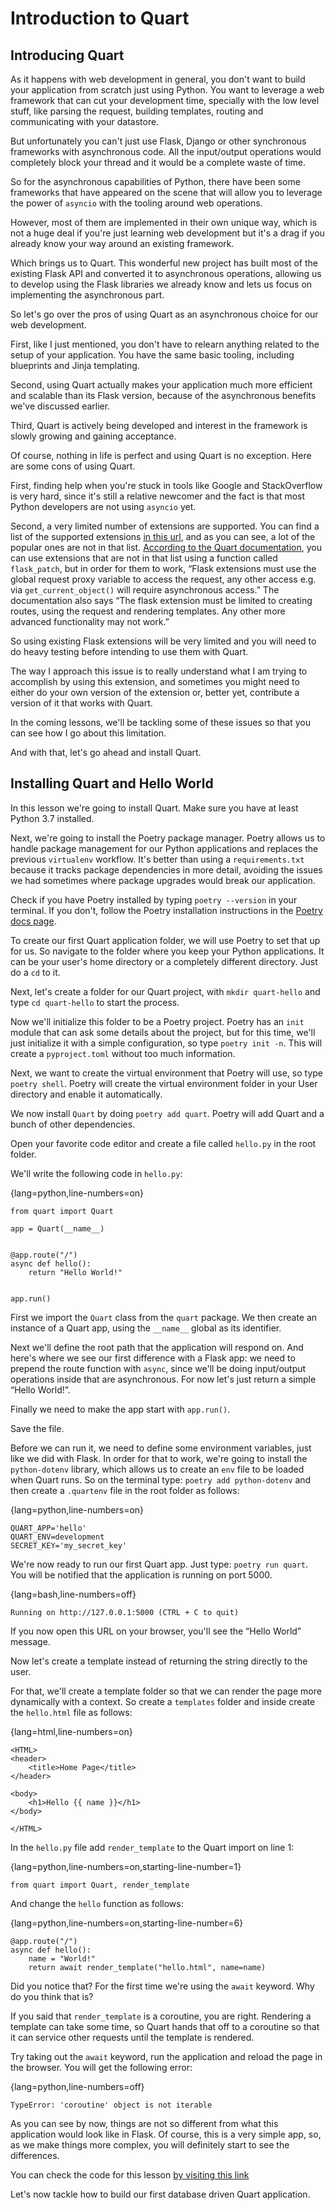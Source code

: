 # Introduction to Quart <!-- 3 -->

## Introducing Quart <!-- 3.1 -->

As it happens with web development in general, you don't want to build your application from scratch just using Python. You want to leverage a web framework that can cut your development time, specially with the low level stuff, like parsing the request, building templates, routing and communicating with your datastore.

But unfortunately you can't just use Flask, Django or other synchronous frameworks with asynchronous code. All the input/output operations would completely block your thread and it would be a complete waste of time.

So for the asynchronous capabilities of Python, there have been some frameworks that have appeared on the scene that will allow you to leverage the power of `asyncio` with the tooling around web operations.

However, most of them are implemented in their own unique way, which is not a huge deal if you're just learning web development but it's a drag if you already know your way around an existing framework.

Which brings us to Quart. This wonderful new project has built most of the existing Flask API and converted it to asynchronous operations, allowing us to develop using the Flask libraries we already know and lets us focus on implementing the asynchronous part.

So let's go over the pros of using Quart as an asynchronous choice for our web development.

First, like I just mentioned, you don't have to relearn anything related to the setup of your application. You have the same basic tooling, including blueprints and Jinja templating.

Second, using Quart actually makes your application much more efficient and scalable than its Flask version, because of the asynchronous benefits we've discussed earlier.

Third, Quart is actively being developed and interest in the framework is slowly growing and gaining acceptance.

Of course, nothing in life is perfect and using Quart is no exception. Here are some cons of using Quart.

First, finding help when you're stuck in tools like Google and StackOverflow is very hard, since it's still a relative newcomer and the fact is that most Python developers are not using `asyncio` yet.

Second, a very limited number of extensions are supported. You can find a list of the supported extensions [in this url](http://pgjones.gitlab.io/quart/flask_extensions.html#supported-extensions), and as you can see, a lot of the popular ones are not in that list. [According to the Quart documentation](https://pgjones.gitlab.io/quart/flask_extensions.html), you can use extensions that are not in that list using a function called `flask_patch`, but in order for them to work, “Flask extensions must use the global request proxy variable to access the request, any other access e.g. via `get_current_object()` will require asynchronous access.” The documentation also says “The flask extension must be limited to creating routes, using the request and rendering templates. Any other more advanced functionality may not work.”

So using existing Flask extensions will be very limited and you will need to do heavy testing before intending to use them with Quart.

The way I approach this issue is to really understand what I am trying to accomplish by using this extension, and sometimes you might need to either do your own version of the extension or, better yet, contribute a version of it that works with Quart.

In the coming lessons, we'll be tackling some of these issues so that you can see how I go about this limitation.

And with that, let's go ahead and install Quart.

## Installing Quart and Hello World <!-- 3.2 -->

In this lesson we're going to install Quart. Make sure you have at least Python 3.7 installed.

Next, we're going to install the Poetry package manager. Poetry allows us to handle package management for our Python applications and replaces the previous `virtualenv` workflow. It's better than using a `requirements.txt` because it tracks package dependencies in more detail, avoiding the issues we had sometimes where package upgrades would break our application.

Check if you have Poetry installed by typing `poetry --version` in your terminal. If you don't, follow the Poetry installation instructions in the [Poetry docs page](https://python-poetry.org/docs/#installation).

To create our first Quart application folder, we will use Poetry to set that up for us. So navigate to the folder where you keep your Python applications. It can be your user's home directory or a completely different directory. Just do a `cd` to it.

Next, let's create a folder for our Quart project, with `mkdir quart-hello` and type `cd quart-hello` to start the process.

Now we'll initialize this folder to be a Poetry project. Poetry has an `init` module that can ask some details about the project, but for this time, we'll just initialize it with a simple configuration, so type `poetry init -n`. This will create a `pyproject.toml` without too much information.

Next, we want to create the virtual environment that Poetry will use, so type `poetry shell`. Poetry will create the virtual environment folder in your User directory and enable it automatically.

We now install `Quart` by doing `poetry add quart`. Poetry will add Quart and a bunch of other dependencies.

Open your favorite code editor and create a file called `hello.py` in the root folder.

We'll write the following code in `hello.py`:

{lang=python,line-numbers=on}
```
from quart import Quart

app = Quart(__name__)


@app.route("/")
async def hello():
    return "Hello World!"


app.run()
```

First we import the `Quart` class from the `quart` package. We then create an instance of a Quart app, using the `__name__` global as its identifier.

Next we'll define the root path that the application will respond on. And here's where we see our first difference with a Flask app: we need to prepend the route function with `async`, since we'll be doing input/output operations inside that are asynchronous. For now let's just return a simple “Hello World!”.

Finally we need to make the app start with `app.run()`.

Save the file.

Before we can run it, we need to define some environment variables, just like we did with Flask. In order for that to work, we're going to install the `python-dotenv` library, which allows us to create an `env` file to be loaded when Quart runs. So on the terminal type: `poetry add python-dotenv` and then create a `.quartenv` file in the root folder as follows:

{lang=python,line-numbers=on}
```
QUART_APP='hello'
QUART_ENV=development
SECRET_KEY='my_secret_key'
```

We're now ready to run our first Quart app. Just type: `poetry run quart`. You will be notified that the application is running on port 5000.

{lang=bash,line-numbers=off}
```
Running on http://127.0.0.1:5000 (CTRL + C to quit)
```

If you now open this URL on your browser, you'll see the “Hello World” message.

Now let's create a template instead of returning the string directly to the user.

For that, we'll create a template folder so that we can render the page more dynamically with a context. So create a `templates` folder and inside create the `hello.html` file as follows:

{lang=html,line-numbers=on}
```
<HTML>
<header>
    <title>Home Page</title>
</header>

<body>
    <h1>Hello {{ name }}</h1>
</body>

</HTML>
```

In the `hello.py` file add `render_template` to the Quart import on line 1:

{lang=python,line-numbers=on,starting-line-number=1}
```
from quart import Quart, render_template
```

And change the `hello` function as follows:

{lang=python,line-numbers=on,starting-line-number=6}
```
@app.route("/")
async def hello():
    name = "World!"
    return await render_template("hello.html", name=name)
```

Did you notice that? For the first time we're using the `await` keyword. Why do you think that is?

If you said that `render_template` is a coroutine, you are right. Rendering a template can take some time, so Quart hands that off to a coroutine so that it can service other requests until the template is rendered.

Try taking out the `await` keyword, run the application and reload the page in the browser. You will get the following error:

{lang=python,line-numbers=off}
```
TypeError: 'coroutine' object is not iterable
```

As you can see by now, things are not so different from what this application would look like in Flask. Of course, this is a very simple app, so, as we make things more complex, you will definitely start to see the differences.

You can check the code for this lesson [by visiting this link](https://fmze.co/fftq-3)

Let's now tackle how to build our first database driven Quart application.
